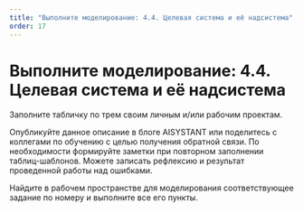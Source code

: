 ```yaml
---
title: "Выполните моделирование: 4.4. Целевая система и её надсистема"
order: 17
---
```


# Выполните моделирование: 4.4. Целевая система и её надсистема

Заполните табличку по трем своим личным и/или рабочим проектам.

Опубликуйте данное описание в блоге AISYSTANT или поделитесь с коллегами по обучению с целью получения обратной связи. По необходимости формируйте заметки при повторном заполнении таблиц-шаблонов. Можете записать рефлексию и результат проведенной работы над ошибками.

Найдите в рабочем пространстве для моделирования соответствующее задание по номеру и выполните все его пункты.

